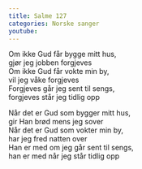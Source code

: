 ```yaml
---
title: Salme 127
categories: Norske sanger
youtube: 
---
```


Om ikke Gud får bygge mitt hus,  
gjør jeg jobben forgjeves  
Om ikke Gud får vokte min by,  
vil jeg våke forgjeves  
Forgjeves går jeg sent til sengs,  
forgjeves står jeg tidlig opp

Når det er Gud som bygger mitt hus,  
gir Han brød mens jeg sover  
Når det er Gud som vokter min by,  
har jeg fred natten over  
Han er med om jeg går sent til sengs,  
han er med når jeg står tidlig opp
